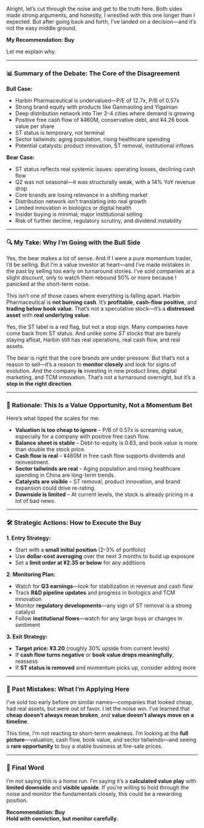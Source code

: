 Alright, let’s cut through the noise and get to the truth here. Both sides made strong arguments, and honestly, I wrestled with this one longer than I expected. But after going back and forth, I’ve landed on a decision—and it’s not the easy middle ground.

**My Recommendation: Buy**

Let me explain why.

---

### 📊 Summary of the Debate: The Core of the Disagreement

**Bull Case:**
- Harbin Pharmaceutical is undervalued—P/E of 12.7x, P/B of 0.57x
- Strong brand equity with products like Ganmaoling and Yigainian
- Deep distribution network into Tier 2–4 cities where demand is growing
- Positive free cash flow of ¥460M, conservative debt, and ¥4.26 book value per share
- ST status is temporary, not terminal
- Sector tailwinds: aging population, rising healthcare spending
- Potential catalysts: product innovation, ST removal, institutional inflows

**Bear Case:**
- ST status reflects real systemic issues: operating losses, declining cash flow
- Q2 was not seasonal—it was structurally weak, with a 14% YoY revenue drop
- Core brands are losing relevance in a shifting market
- Distribution network isn’t translating into real growth
- Limited innovation in biologics or digital health
- Insider buying is minimal; major institutional selling
- Risk of further decline, regulatory scrutiny, and dividend instability

---

### 🔍 My Take: Why I’m Going with the Bull Side

Yes, the bear makes a lot of sense. And if I were a pure momentum trader, I’d be selling. But I’m a value investor at heart—and I’ve made mistakes in the past by selling too early on turnaround stories. I’ve sold companies at a slight discount, only to watch them rebound 50% or more because I panicked at the short-term noise.

This isn’t one of those cases where everything is falling apart. Harbin Pharmaceutical is **not burning cash**. It’s **profitable**, **cash-flow positive**, and **trading below book value**. That’s not a speculative stock—it’s a **distressed asset** with **real underlying value**.

Yes, the ST label is a red flag, but not a stop sign. Many companies have come back from ST status. And unlike some *ST* stocks that are barely staying afloat, Harbin still has real operations, real cash flow, and real assets.

The bear is right that the core brands are under pressure. But that’s not a reason to sell—it’s a reason to **monitor closely** and look for signs of evolution. And the company **is** investing in new product lines, digital marketing, and TCM innovation. That’s not a turnaround overnight, but it’s a **step in the right direction**.

---

### 🧭 Rationale: This Is a Value Opportunity, Not a Momentum Bet

Here’s what tipped the scales for me:

- **Valuation is too cheap to ignore** – P/B of 0.57x is screaming value, especially for a company with positive free cash flow.
- **Balance sheet is stable** – Debt-to-equity is 0.63, and book value is more than double the stock price.
- **Cash flow is real** – ¥460M in free cash flow supports dividends and reinvestment.
- **Sector tailwinds are real** – Aging population and rising healthcare spending in China are long-term trends.
- **Catalysts are visible** – ST removal, product innovation, and brand expansion could drive re-rating.
- **Downside is limited** – At current levels, the stock is already pricing in a lot of bad news.

---

### 🛠️ Strategic Actions: How to Execute the Buy

**1. Entry Strategy:**
- Start with a **small initial position** (2–3% of portfolio)
- Use **dollar-cost averaging** over the next 3 months to build up exposure
- Set a **limit order at ¥2.35 or below** for any additions

**2. Monitoring Plan:**
- Watch for **Q3 earnings**—look for stabilization in revenue and cash flow
- Track **R&D pipeline updates** and progress in biologics and TCM innovation
- Monitor **regulatory developments**—any sign of ST removal is a strong catalyst
- Follow **institutional flows**—watch for any large buys or changes in sentiment

**3. Exit Strategy:**
- **Target price: ¥3.20** (roughly 30% upside from current levels)
- If **cash flow turns negative** or **book value drops meaningfully**, reassess
- If **ST status is removed** and momentum picks up, consider adding more

---

### 🧠 Past Mistakes: What I’m Applying Here

I’ve sold too early before on similar names—companies that looked cheap, had real assets, but were out of favor. I let the noise win. I’ve learned that **cheap doesn’t always mean broken**, and **value doesn’t always move on a timeline**.

This time, I’m not reacting to short-term weakness. I’m looking at the **full picture**—valuation, cash flow, book value, and sector tailwinds—and seeing a **rare opportunity** to buy a stable business at fire-sale prices.

---

### 📌 Final Word

I’m not saying this is a home run. I’m saying it’s a **calculated value play** with **limited downside** and **visible upside**. If you’re willing to hold through the noise and monitor the fundamentals closely, this could be a rewarding position.

**Recommendation: Buy**  
**Hold with conviction, but monitor carefully.**